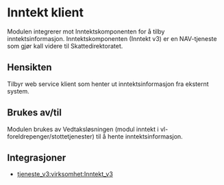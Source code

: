 # Inntekt klient

Modulen integrerer mot Inntektskomponenten for å tilby inntektsinformasjon. Inntektskomponenten (Inntekt v3) er en NAV-tjeneste som gjør kall videre til Skattedirektoratet.

## Hensikten

Tilbyr web service klient som henter ut inntektsinformasjon fra eksternt system.

## Brukes av/til

Modulen brukes av Vedtaksløsningen (modul inntekt i vl-foreldrepenger/stottetjenester) til å hente inntektsinformasjon. 

## Integrasjoner
* [tjeneste_v3:virksomhet:Inntekt_v3](https://confluence.adeo.no/pages/viewpage.action?pageId=223071886)